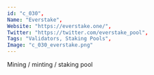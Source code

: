 ```yaml
--- 
id: "c_030", 
Name: "Everstake", 
Website: "https://everstake.one/", 
Twitter: "https://twitter.com/everstake_pool", 
Tags: "Validators, Staking Pools", 
Image: "c_030_everstake.png" 
--- 
```

<!--lang:en--> 
Mining / minting / staking pool
<!--lang:es--] 
Mining / minting / staking pool
<!--lang:de--] 
Mining / minting / staking pool
<!--lang:fr--] 
Mining / minting / staking pool
<!--lang:pl--] 
Mining / minting / staking pool
<!--lang:pt--] 
Mining / minting / staking pool
[!--lang:*--> 
